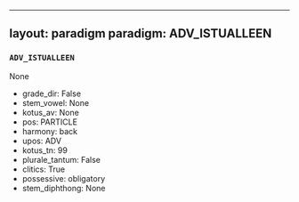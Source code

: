 
---
layout: paradigm
paradigm: ADV_ISTUALLEEN
---
### ` ADV_ISTUALLEEN `

None
* grade_dir: False
* stem_vowel: None
* kotus_av: None
* pos: PARTICLE
* harmony: back
* upos: ADV
* kotus_tn: 99
* plurale_tantum: False
* clitics: True
* possessive: obligatory
* stem_diphthong: None
